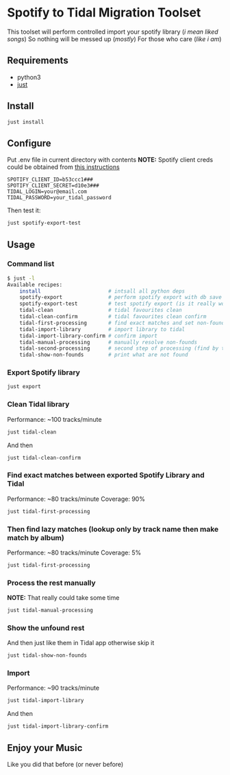 # Spotify to Tidal Migration Toolset
This toolset will perform controlled import your spotify library (*i mean liked songs*)
So nothing will be messed up (*mostly*)
For those who care (*like i am*)

## Requirements
- python3
- [just](https://github.com/casey/just#installation)
## Install
```bash
just install
```
## Configure
Put .env file in current directory with contents
**NOTE:** Spotify client creds could be obtained from [this instructions](https://spotipy.readthedocs.io/en/2.13.0/#getting-started)
```
SPOTIFY_CLIENT_ID=b53ccc1###
SPOTIFY_CLIENT_SECRET=d10e3###
TIDAL_LOGIN=your@email.com
TIDAL_PASSWORD=your_tidal_password
```
Then test it:
```bash
just spotify-export-test
```

## Usage
### Command list
```bash
$ just -l
Available recipes:
    install                      # intsall all python deps
    spotify-export               # perform spotify export with db save
    spotify-export-test          # test spotify export (is it really works?)
    tidal-clean                  # tidal favourites clean
    tidal-clean-confirm          # tidal favourites clean confirm
    tidal-first-processing       # find exact matches and set non-founds
    tidal-import-library         # import library to tidal
    tidal-import-library-confirm # confirm import
    tidal-manual-processing      # manually resolve non-founds
    tidal-second-processing      # second step of processing (find by track name + ignore match by artist)
    tidal-show-non-founds        # print what are not found
```

### Export Spotify library
```bash
just export
```

### Clean Tidal library
Performance: ~100 tracks/minute
```bash
just tidal-clean
```
And then
```bash
just tidal-clean-confirm
```

### Find exact matches between exported Spotify Library and Tidal
Performance: ~80 tracks/minute
Coverage: 90%
```bash
just tidal-first-processing
```

### Then find lazy matches (lookup only by track name then make match by album)
Performance: ~80 tracks/minute
Coverage: 5%
```bash
just tidal-first-processing
```

### Process the rest manually
**NOTE:** That really could take some time
```bash
just tidal-manual-processing
```

### Show the unfound rest
And then just like them in Tidal app otherwise skip it
```bash
just tidal-show-non-founds
```

### Import
Performance: ~90 tracks/minute
```bash
just tidal-import-library
```
And then
```bash
just tidal-import-library-confirm
```

## Enjoy your Music
Like you did that before (or never before)